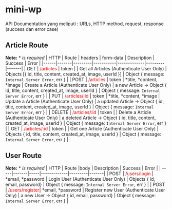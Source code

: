 # mini-wp
API Documentation yang meliputi : URLs, HTTP method, request, response (success dan error case) 
## Article Route
**Note:**  *  *is required*
| HTTP | Route | headers | form-data | Description | Success | Error |
|------|-------|---------|-----------|-------------|---------|-------|
| GET    | <span style="color:red"> /articles    </span> | token |                          | <span>Get all Articles (Authenticate User Only)</span> | Objects [{ id, title, content, created_at, image, userId }] | Object { message: `Internal Server Error`, err } |
| POST   | <span style="color:red"> /articles    </span> | token | *title, *content, *image | <span>Create a Article (Authenticate User Only)</span> | a new Article -> Object { id, title, content, created_at, image, userId } | Object { message: `Internal Server Error`, err } |
| PUT    | <span style="color:red"> /articles/:id</span> | token | *title, *content, *image | <span>Update a Article (Authenticate User Only)</span> | a updated Article -> Object { id, title, content, created_at, image, userId } | Object { message: `Internal Server Error`, err } |
| DELETE | <span style="color:red"> /articles/:id</span> | token |                          | <span>Delete a Article (Authenticate User Only)</span> | a deleted Article -> Object { id, title, content, created_at, image, userId } | Object { message: `Internal Server Error`, err } |
| GET    | <span style="color:red"> /articles/:id</span> | token |                          | <span>Get one Article (Authenticate User Only)</span> | Objects { id, title, content, created_at, image, userId } | Object { message: `Internal Server Error`, err } |


## User Route
**Note:**  *  *is required*
| HTTP | Route |body | Description | Success | Error |
| -----|-------|-----|-------------|---------|-------|
| POST | <span style="color:red"> /users/login</span>   | *email, *password | <span>Login User (Authenticate User Only)</span>         | Objects { id, email, password}              | Object { message: `Internal Server Error`, err } |
| POST | <span style="color:red"> /users/register</span>| *email, *password | <span>Register new User (Authenticate User Only)</span>  | a new User -> Object { id, email, password} | Object { message: `Internal Server Error`, err } |